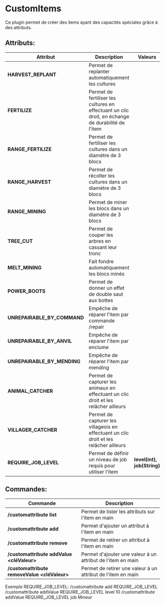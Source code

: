 # CustomItems

Ce plugin permet de créer des items ayant des capacités spéciales grâce à des attributs.

## Attributs:

| Attribut                    | Description                                                                                       | Valeurs                     |
|-----------------------------|---------------------------------------------------------------------------------------------------|-----------------------------|
| **HARVEST_REPLANT**         | Permet de replanter automatiquement les cultures                                                  |                             |
| **FERTILIZE**               | Permet de fertiliser les cultures en effectuant un clic droit, en échange de durabilité de l'item |                             |
| **RANGE_FERTILIZE**         | Permet de fertiliser les cultures dans un diamètre de 3 blocs                                     |                             |
| **RANGE_HARVEST**           | Permet de récolter les cultures dans un diamètre de 3 blocs                                       |                             |
| **RANGE_MINING**            | Permet de miner les blocs dans un diamètre de 3 blocs                                             |                             |
| **TREE_CUT**                | Permet de couper les arbres en cassant leur tronc                                                 |                             |
| **MELT_MINING**             | Fait fondre automatiquement les blocs minés                                                       |                             |
| **POWER_BOOTS**             | Permet de donner un effet de double saut aux bottes                                               |                             |
| **UNREPAIRABLE_BY_COMMAND** | Empêche de réparer l'item par commande /repair                                                    |                             |
| **UNREPAIRABLE_BY_ANVIL**   | Empêche de réparer l'item par enclume                                                             |                             |
| **UNREPAIRABLE_BY_MENDING** | Empêche de réparer l'item par mending                                                             |                             |
| **ANIMAL_CATCHER**          | Permet de capturer les animaux en effectuant un clic droit et les relâcher ailleurs               |                             |
| **VILLAGER_CATCHER**        | Permet de capturer les villageois en effectuant un clic droit et les relâcher ailleurs            |                             |
| **REQUIRE_JOB_LEVEL**       | Permet de définir un niveau de job requis pour utiliser l'item                                    | **level(int), job(String)** |

## Commandes:

| Commande                                                      | Description                                                  |
|---------------------------------------------------------------|--------------------------------------------------------------|
| **/customattribute list**                                     | Permet de lister les attributs sur l'item en main            |
| **/customattribute add <attribut>**                           | Permet d'ajouter un attribut à l'item en main                |
| **/customattribute remove <attribut>**                        | Permet de retirer un attribut à l'item en main               |
| **/customattribute addValue <attribut> <cléValeur> <valeur>** | Permet d'ajouter une valeur à un attribut de l'item en main  |
| **/customattribute removeValue <attribut> <cléValeur>**       | Permet de retirer une valeur à un attribut de l'item en main |

Exemple REQUIRE_JOB_LEVEL:
/customattribute add REQUIRE_JOB_LEVEL
/customattribute addValue REQUIRE_JOB_LEVEL level 10
/customattribute addValue REQUIRE_JOB_LEVEL job Mineur